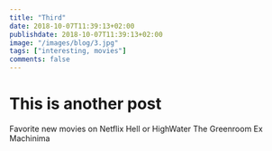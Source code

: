 ```yaml
---
title: "Third"
date: 2018-10-07T11:39:13+02:00
publishdate: 2018-10-07T11:39:13+02:00
image: "/images/blog/3.jpg"
tags: ["interesting, movies"]
comments: false
---
```

# This is another post

Favorite new movies on Netflix
Hell or HighWater
The Greenroom
Ex Machinima
